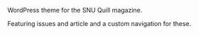 WordPress theme for the SNU Quill magazine.

Featuring issues and article and a custom navigation for these.